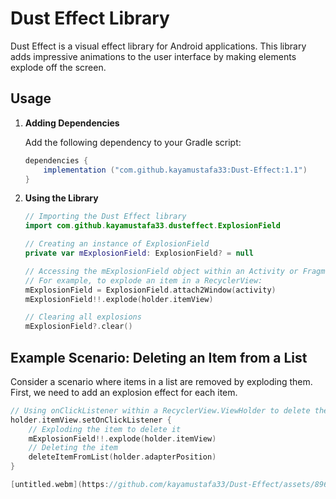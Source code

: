 # Dust Effect Library

Dust Effect is a visual effect library for Android applications. This library adds impressive animations to the user interface by making elements explode off the screen.

## Usage

1. **Adding Dependencies**

    Add the following dependency to your Gradle script:

    ```gradle
    dependencies {
        implementation ("com.github.kayamustafa33:Dust-Effect:1.1")
    }
    ```

2. **Using the Library**

    ```kotlin
    // Importing the Dust Effect library
    import com.github.kayamustafa33.dusteffect.ExplosionField

    // Creating an instance of ExplosionField
    private var mExplosionField: ExplosionField? = null

    // Accessing the mExplosionField object within an Activity or Fragment
    // For example, to explode an item in a RecyclerView:
    mExplosionField = ExplosionField.attach2Window(activity)
    mExplosionField!!.explode(holder.itemView)

    // Clearing all explosions
    mExplosionField?.clear()
    ```

## Example Scenario: Deleting an Item from a List

Consider a scenario where items in a list are removed by exploding them. First, we need to add an explosion effect for each item.

```kotlin
// Using onClickListener within a RecyclerView.ViewHolder to delete the item
holder.itemView.setOnClickListener {
    // Exploding the item to delete it
    mExplosionField!!.explode(holder.itemView)
    // Deleting the item
    deleteItemFromList(holder.adapterPosition)
}

[untitled.webm](https://github.com/kayamustafa33/Dust-Effect/assets/89656051/8612528c-ef7a-409f-b01a-2114a338d73d)

